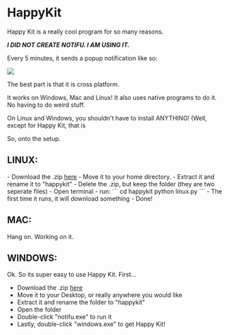 HappyKit
========
Happy Kit is a really cool program for so many reasons. 

***I DID NOT CREATE NOTIFU. I AM USING IT.***

Every 5 minutes, it sends a popup notification like so:

<img src="http://nexae.ryanzaleski.com/img/HappyCrop.JPG">

The best part is that it is cross platform.

It works on Windows, Mac and Linux! It also uses native programs to do it. No having to do weird stuff.

On Linux and Windows, you shouldn't have to install ANYTHING!
(Well, except for Happy Kit, that is

So, onto the setup.

<h2>LINUX:</h2>
- Download the .zip <a href="https://github.com/Nexae/HappyKit/archive/master.zip">here</a>
- Move it to your home directory.
- Extract it and rename it to "happykit" 
- Delete the .zip, but keep the folder (they are two seperate files)
- Open terminal
- run:
```
cd happykit
python linux.py
```
- The first time it runs, it will download something
- Done! 


<h2>MAC: </h2>
Hang on. Working on it.


<h2>WINDOWS: </h2>
Ok. So its super easy to use Happy Kit. First...

- Download the .zip <a href="https://github.com/Nexae/HappyKit/archive/master.zip">here</a>
- Move it to your Desktop, or really anywhere you would like
- Extract it and rename the folder to "happykit"
- Open the folder
- Double-click "notifu.exe" to run it
- Lastly, double-click "windows.exe" to get Happy Kit!
